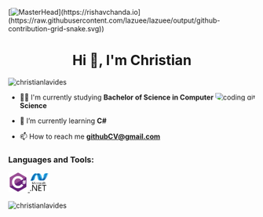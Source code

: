 [![MasterHead]([https://1.bp.blogspot.com/-7A4WynwLsM...)](https://rishavchanda.io](https://raw.githubusercontent.com/lazuee/lazuee/output/github-contribution-grid-snake.svg))
<h1 align="center">Hi 👋, I'm Christian</h1>
<p align="left"> <img src="https://komarev.com/ghpvc/?username=christianlavides&label=Profile%20views&color=0e75b6&style=flat" alt="christianlavides" /> </p>
<img align="right" alt="coding gif" style="border-radius: 0 50% 50% 50%;" src="https://i.pinimg.com/originals/e4/26/70/e426702edf874b181aced1e2fa5c6cde.gif">

- 🧑‍🎓 I'm currently studying **Bachelor of Science in Computer Science**

- 🌱 I’m currently learning **C#**

- 📫 How to reach me **githubCV@gmail.com**

<p align="left">
</p>

<h3 align="left">Languages and Tools:</h3>
<p align="left"> <a href="https://www.w3schools.com/cs/" target="_blank" rel="noreferrer"> <img src="https://raw.githubusercontent.com/devicons/devicon/master/icons/csharp/csharp-original.svg" alt="csharp" width="40" height="40"/> </a> <a href="https://dotnet.microsoft.com/" target="_blank" rel="noreferrer"> <img src="https://raw.githubusercontent.com/devicons/devicon/master/icons/dot-net/dot-net-original-wordmark.svg" alt="dotnet" width="40" height="40"/> </a> </p>

<p><img align="center" src="https://github-readme-streak-stats.herokuapp.com/?user=christianlavides&" alt="christianlavides" /></p>

